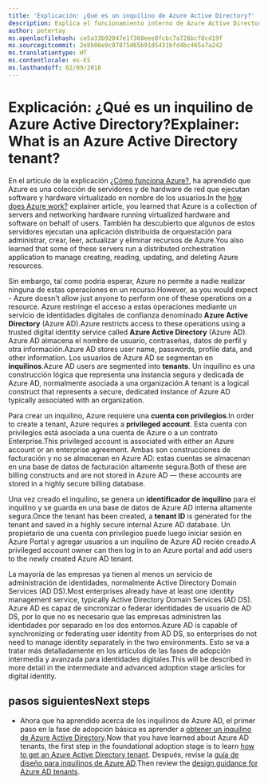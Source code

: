 ```yaml
---
title: 'Explicación: ¿Qué es un inquilino de Azure Active Directory?'
description: Explica el funcionamiento interno de Azure Active Directory para proporcionar una identidad como servicio (IDaaS) en Azure
author: petertay
ms.openlocfilehash: ce5a33b92047e1f360eee8fcbc7a726bcf8cd19f
ms.sourcegitcommit: 2e8b06e9c07875d65b91d5431bfd4bc465a7a242
ms.translationtype: HT
ms.contentlocale: es-ES
ms.lasthandoff: 02/09/2018
---
```

# <a name="explainer-what-is-an-azure-active-directory-tenant"></a><span data-ttu-id="07787-103">Explicación: ¿Qué es un inquilino de Azure Active Directory?</span><span class="sxs-lookup"><span data-stu-id="07787-103">Explainer: What is an Azure Active Directory tenant?</span></span>

<span data-ttu-id="07787-104">En el artículo de la explicación [¿Cómo funciona Azure?](azure-explainer.md), ha aprendido que Azure es una colección de servidores y de hardware de red que ejecutan software y hardware virtualizado en nombre de los usuarios.</span><span class="sxs-lookup"><span data-stu-id="07787-104">In the [how does Azure work?](azure-explainer.md) explainer article, you learned that Azure is a collection of servers and networking hardware running virtualized hardware and software on behalf of users.</span></span> <span data-ttu-id="07787-105">También ha descubierto que algunos de estos servidores ejecutan una aplicación distribuida de orquestación para administrar, crear, leer, actualizar y eliminar recursos de Azure.</span><span class="sxs-lookup"><span data-stu-id="07787-105">You also learned that some of these servers run a distributed orchestration application to manage creating, reading, updating, and deleting Azure resources.</span></span>

<span data-ttu-id="07787-106">Sin embargo, tal como podría esperar, Azure no permite a nadie realizar ninguna de estas operaciones en un recurso.</span><span class="sxs-lookup"><span data-stu-id="07787-106">However, as you would expect - Azure doesn't allow just anyone to perform one of these operations on a resource.</span></span> <span data-ttu-id="07787-107">Azure restringe el acceso a estas operaciones mediante un servicio de identidades digitales de confianza denominado **Azure Active Directory** (Azure AD).</span><span class="sxs-lookup"><span data-stu-id="07787-107">Azure restricts access to these operations using a trusted digital identity service called **Azure Active Directory** (Azure AD).</span></span> <span data-ttu-id="07787-108">Azure AD almacena el nombre de usuario, contraseñas, datos de perfil y otra información.</span><span class="sxs-lookup"><span data-stu-id="07787-108">Azure AD stores user name, passwords, profile data, and other information.</span></span> <span data-ttu-id="07787-109">Los usuarios de Azure AD se segmentan en **inquilinos**.</span><span class="sxs-lookup"><span data-stu-id="07787-109">Azure AD users are segmented into **tenants**.</span></span> <span data-ttu-id="07787-110">Un inquilino es una construcción lógica que representa una instancia segura y dedicada de Azure AD, normalmente asociada a una organización.</span><span class="sxs-lookup"><span data-stu-id="07787-110">A tenant is a logical construct that represents a secure, dedicated instance of Azure AD typically associated with an organization.</span></span>

<span data-ttu-id="07787-111">Para crear un inquilino, Azure requiere una **cuenta con privilegios**.</span><span class="sxs-lookup"><span data-stu-id="07787-111">In order to create a tenant, Azure requires a **privileged account**.</span></span> <span data-ttu-id="07787-112">Esta cuenta con privilegios está asociada a una cuenta de Azure o a un contrato Enterprise.</span><span class="sxs-lookup"><span data-stu-id="07787-112">This privileged account is associated with either an Azure account or an enterprise agreement.</span></span> <span data-ttu-id="07787-113">Ambas son construcciones de facturación y no se almacenan en Azure AD: estas cuentas se almacenan en una base de datos de facturación altamente segura.</span><span class="sxs-lookup"><span data-stu-id="07787-113">Both of these are billing constructs and are not stored in Azure AD &mdash; these accounts are stored in a highly secure billing database.</span></span> 

<span data-ttu-id="07787-114">Una vez creado el inquilino, se genera un **identificador de inquilino** para el inquilino y se guarda en una base de datos de Azure AD interna altamente segura.</span><span class="sxs-lookup"><span data-stu-id="07787-114">Once the tenant has been created, a **tenant ID** is generated for the tenant and saved in a highly secure internal Azure AD database.</span></span> <span data-ttu-id="07787-115">Un propietario de una cuenta con privilegios puede luego iniciar sesión en Azure Portal y agregar usuarios a un inquilino de Azure AD recién creado.</span><span class="sxs-lookup"><span data-stu-id="07787-115">A privileged account owner can then log in to an Azure portal and add users to the newly created Azure AD tenant.</span></span> 

<span data-ttu-id="07787-116">La mayoría de las empresas ya tienen al menos un servicio de administración de identidades, normalmente Active Directory Domain Services (AD DS).</span><span class="sxs-lookup"><span data-stu-id="07787-116">Most enterprises already have at least one identity management service, typically Active Directory Domain Services (AD DS).</span></span> <span data-ttu-id="07787-117">Azure AD es capaz de sincronizar o federar identidades de usuario de AD DS, por lo que no es necesario que las empresas administren las identidades por separado en los dos entornos.</span><span class="sxs-lookup"><span data-stu-id="07787-117">Azure AD is capable of synchronizing or federating user identity from AD DS, so enterprises do not need to manage identity separately in the two environments.</span></span> <span data-ttu-id="07787-118">Esto se va a tratar más detalladamente en los artículos de las fases de adopción intermedia y avanzada para identidades digitales.</span><span class="sxs-lookup"><span data-stu-id="07787-118">This will be described in more detail in the intermediate and advanced adoption stage articles for digital identity.</span></span>

## <a name="next-steps"></a><span data-ttu-id="07787-119">pasos siguientes</span><span class="sxs-lookup"><span data-stu-id="07787-119">Next steps</span></span>

* <span data-ttu-id="07787-120">Ahora que ha aprendido acerca de los inquilinos de Azure AD, el primer paso en la fase de adopción básica es aprender a [obtener un inquilino de Azure Active Directory][how-to-get-aad-tenant].</span><span class="sxs-lookup"><span data-stu-id="07787-120">Now that you have learned about Azure AD tenants, the first step in the foundational adoption stage is to learn [how to get an Azure Active Directory tenant][how-to-get-aad-tenant].</span></span> <span data-ttu-id="07787-121">Después, revise la [guía de diseño para inquilinos de Azure AD](tenant.md).</span><span class="sxs-lookup"><span data-stu-id="07787-121">Then review the [design guidance for Azure AD tenants](tenant.md).</span></span>

<!-- Links -->
[how-to-get-aad-tenant]: /azure/active-directory/develop/active-directory-howto-tenant?toc=/azure/architecture/cloud-adoption-guide/toc.json